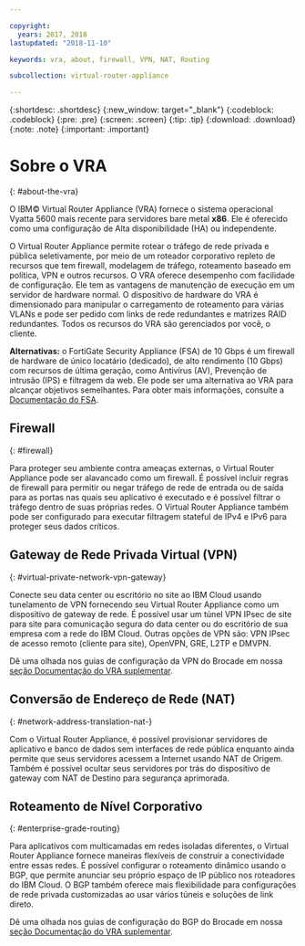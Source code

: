 ```yaml
---

copyright:
  years: 2017, 2018
lastupdated: "2018-11-10"

keywords: vra, about, firewall, VPN, NAT, Routing

subcollection: virtual-router-appliance

---
```


{:shortdesc: .shortdesc}
{:new_window: target="_blank"}
{:codeblock: .codeblock}
{:pre: .pre}
{:screen: .screen}
{:tip: .tip}
{:download: .download}
{:note: .note}
{:important: .important}

# Sobre o VRA
{: #about-the-vra}

O IBM© Virtual Router Appliance (VRA) fornece o sistema operacional Vyatta 5600 mais recente para servidores bare metal **x86**. Ele é oferecido como uma configuração de Alta disponibilidade (HA) ou independente.

O Virtual Router Appliance permite rotear o tráfego de rede privada e pública seletivamente, por meio de um roteador corporativo repleto de recursos que tem firewall, modelagem de tráfego, roteamento baseado em política, VPN e outros recursos. O VRA oferece desempenho com facilidade de configuração. Ele tem as vantagens de manutenção de execução em um servidor de hardware normal. O dispositivo de hardware do VRA é dimensionado para manipular o carregamento de roteamento para várias VLANs e pode ser pedido com links de rede redundantes e matrizes RAID redundantes. Todos os recursos do VRA são gerenciados por você, o cliente.

**Alternativas:** o FortiGate Security Appliance (FSA) de 10 Gbps é um firewall de hardware de único locatário (dedicado), de alto rendimento (10 Gbps) com recursos de última geração, como Antivírus (AV), Prevenção de intrusão (IPS) e filtragem da web. Ele pode ser uma alternativa ao VRA para alcançar objetivos semelhantes. Para obter mais informações, consulte a [Documentação do FSA](/docs/infrastructure/fortigate-10g?topic=fortigate-10g-getting-started).

## Firewall
{: #firewall}

Para proteger seu ambiente contra ameaças externas, o Virtual Router Appliance pode ser alavancado como um firewall. É possível incluir regras de firewall para permitir ou negar tráfego de rede de entrada ou de saída para as portas nas quais seu aplicativo é executado e é possível filtrar o tráfego dentro de suas próprias redes. O Virtual Router Appliance também pode ser configurado para executar filtragem stateful de IPv4 e IPv6 para proteger seus dados críticos.

## Gateway de Rede Privada Virtual (VPN)
{: #virtual-private-network-vpn-gateway}

Conecte seu data center ou escritório no site ao IBM Cloud usando tunelamento de VPN fornecendo seu Virtual Router Appliance como um dispositivo de gateway de rede. É possível usar um túnel VPN IPsec de site para site para comunicação segura do data center ou do escritório de sua empresa com a rede do IBM Cloud. Outras opções de VPN são: VPN IPsec de acesso remoto (cliente para site), OpenVPN, GRE, L2TP e DMVPN.

Dê uma olhada nos guias de configuração da VPN do Brocade em nossa [seção Documentação do VRA suplementar](/docs/infrastructure/virtual-router-appliance?topic=virtual-router-appliance-supplemental-vra-documentation).

## Conversão de Endereço de Rede (NAT)
{: #network-address-translation-nat-}

Com o Virtual Router Appliance, é possível provisionar servidores de aplicativo e banco de dados sem interfaces de rede pública enquanto ainda permite que seus servidores acessem a Internet usando NAT de Origem. Também é possível ocultar seus servidores por trás do dispositivo de gateway com NAT de Destino para segurança aprimorada.

## Roteamento de Nível Corporativo
{: #enterprise-grade-routing}

Para aplicativos com multicamadas em redes isoladas diferentes, o Virtual Router Appliance fornece maneiras flexíveis de construir a conectividade entre essas redes. É possível configurar o roteamento dinâmico usando o BGP, que permite anunciar seu próprio espaço de IP público nos roteadores do IBM Cloud. O BGP também oferece mais flexibilidade para configurações de rede privada customizadas ao usar vários túneis e soluções de link direto.

Dê uma olhada nos guias de configuração do BGP do Brocade em nossa [seção Documentação do VRA suplementar](/docs/infrastructure/virtual-router-appliance?topic=virtual-router-appliance-supplemental-vra-documentation).
